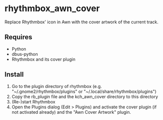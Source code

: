 rhythmbox_awn_cover
===================

Replace Rhythmbox' icon in Awn with the cover artwork of the current track.

Requires
--------

* Python
* dbus-python
* Rhythmbox and its cover plugin

Install
-------

1. Go to the plugin directory of rhythmbox (e.g. "~/.gnome2/rhythmbox/plugins" or "~/.local/share/rhythmbox/plugins")
2. Copy the rb_plugin file and the kch_awn_cover directory to this directory
3. (Re-)start Rhythmbox
4. Open the Plugins dialog (Edit > Plugins) and activate the cover plugin (if not activated already) and the "Awn Cover Artwork" plugin.
